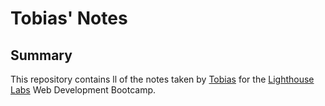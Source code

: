 # Tobias' Notes
## Summary

This repository contains ll of the notes taken by [Tobias](https://github.com/CrumpetsNTea) for the [Lighthouse Labs](https://www.lighthouselabs.ca/) Web Development Bootcamp. 